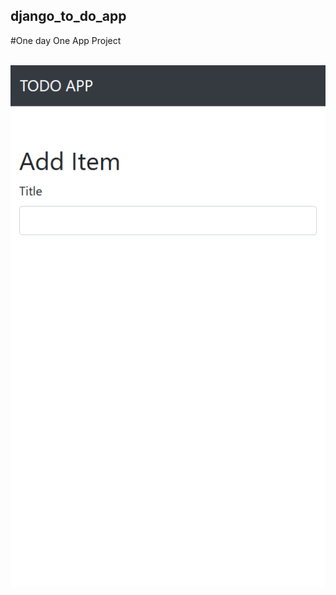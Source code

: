 ## django_to_do_app
#One day One App Project
 <br><br>
 <center>
 <img src="https://github.com/kimzod/django_to_do_app/blob/master/todo/django_todo_app.gif">
 </center>
